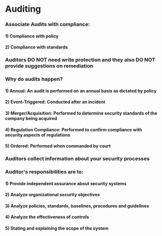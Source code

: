# Auditing

### Associate Audits with compliance:

#### 1) Compliance with policy

#### 2) Compliance with standards

### Auditors DO NOT need write protection and they also DO NOT provide suggestions on remediation

### Why do audits happen?

#### 1) Annual: An audit is performed on an annual basis as dictated by policy

#### 2) Event-Triggered: Conducted after an incident

#### 3) Merger/Acquisition: Performed to determine security standards of the company being acquired

#### 4) Regulation Compliance: Performed to confirm compliance with security aspects of regulations

#### 5) Ordered: Performed when commanded by court

### Auditors collect information about your security processes

### Auditor's responsibilities are to:

#### 1) Provide independent assurance about security systems

#### 2) Analyze organizational security objectives

#### 3) Analyze policies, standards, baselines, procedures and guidelines

#### 4) Analyze the effectiveness of controls

#### 5) Stating and explaining the scope of the system
